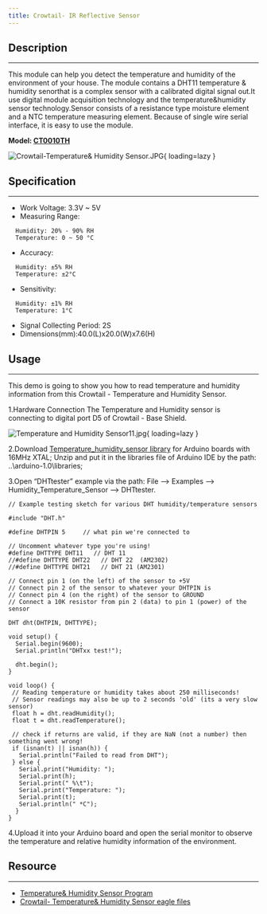 ```yaml
---
title: Crowtail- IR Reflective Sensor
---
```


## Description
-----------

This module can help you detect the temperature and humidity of the environment of your house. The module contains a DHT11 temperature &amp; humidity senorthat is a complex sensor with a calibrated digital signal out.It use digital module acquisition technology and the temperature&amp;humidity sensor technology.Sensor consists of a resistance type moisture element and a NTC temperature measuring element. Because of single wire serial interface, it is easy to use the module.

**Model: [CT0010TH](http://www.elecrow.com/crowtail-temperature-humidity-sensor-p-1229.html)**

![Crowtail-Temperature& Humidity Sensor.JPG](https://wiki.elecrow.com/images/thumb/3/39/Crowtail-Temperature%26_Humidity_Sensor.JPG/600px-Crowtail-Temperature%26_Humidity_Sensor.JPG){ loading=lazy }

## Specification
-------------

- Work Voltage: 3.3V ~ 5V
- Measuring Range:

```
  Humidity: 20% - 90% RH
  Temperature: 0 ~ 50 °C
```

- Accuracy:

```
  Humidity: ±5% RH
  Temperature: ±2°C
```

- Sensitivity:

```
  Humidity: ±1% RH
  Temperature: 1°C
```

- Signal Collecting Period: 2S
- Dimensions(mm):40.0(L)x20.0(W)x7.6(H)

## Usage
-----

This demo is going to show you how to read temperature and humidity information from this Crowtail - Temperature and Humidity Sensor.

1.Hardware Connection
The Temperature and Humidity sensor is connecting to digital port D5 of Crowtail - Base Shield.

![Temperature and Humidity Sensor11.jpg](https://wiki.elecrow.com/images/thumb/1/17/Temperature_and_Humidity_Sensor11.jpg/600px-Temperature_and_Humidity_Sensor11.jpg){ loading=lazy }

2.Download [Temperature\_humidity\_sensor library](./files/Temperature-humidity-sensor-zip.md) for Arduino boards with 16MHz XTAL; Unzip and put it in the libraries file of Arduino IDE by the path: ..\\arduino-1.0\\libraries;

3.Open “DHTtester” example via the path: File --&gt; Examples --&gt; Humidity\_Temperature\_Sensor --&gt; DHTtester.

```
// Example testing sketch for various DHT humidity/temperature sensors

#include "DHT.h"
 
#define DHTPIN 5     // what pin we're connected to
 
// Uncomment whatever type you're using!
#define DHTTYPE DHT11   // DHT 11 
//#define DHTTYPE DHT22   // DHT 22  (AM2302)
//#define DHTTYPE DHT21   // DHT 21 (AM2301)

// Connect pin 1 (on the left) of the sensor to +5V
// Connect pin 2 of the sensor to whatever your DHTPIN is
// Connect pin 4 (on the right) of the sensor to GROUND
// Connect a 10K resistor from pin 2 (data) to pin 1 (power) of the sensor

DHT dht(DHTPIN, DHTTYPE);

void setup() {
  Serial.begin(9600); 
  Serial.println("DHTxx test!");
 
  dht.begin();
}
  
void loop() {
 // Reading temperature or humidity takes about 250 milliseconds!
 // Sensor readings may also be up to 2 seconds 'old' (its a very slow sensor)
 float h = dht.readHumidity();
 float t = dht.readTemperature();

 // check if returns are valid, if they are NaN (not a number) then something went wrong!
 if (isnan(t) || isnan(h)) {
   Serial.println("Failed to read from DHT");
 } else {
   Serial.print("Humidity: "); 
   Serial.print(h);
   Serial.print(" %\t");
   Serial.print("Temperature: "); 
   Serial.print(t);
   Serial.println(" *C");
  }
}
```

4.Upload it into your Arduino board and open the serial monitor to observe the temperature and relative humidity information of the environment.

## Resource
--------

- [Temperature&amp; Humidity Sensor Program](./files/Temperature.md)  
- [Crowtail- Temperature&amp; Humidity Sensor eagle files](./files/Crowtail-Temperature.md)
